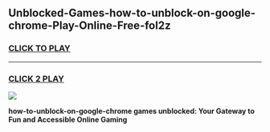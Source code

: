 
## Unblocked-Games-how-to-unblock-on-google-chrome-Play-Online-Free-fol2z
<h3>
<a href="https://premium76.site?title=how-to-unblock-on-google-chrome&ref=26A">CLICK TO PLAY</a></h3>
<hr>

<h3>
<a href="https://premium76.site?title=how-to-unblock-on-google-chrome&ref=26A">CLICK 2 PLAY</a>
  
</h3>

<a href="https://premium76.site?title=how-to-unblock-on-google-chrome&ref=26A"><img src="https://clearcache.store/games.png"></a>


**how-to-unblock-on-google-chrome games unblocked: Your Gateway to Fun and Accessible Online Gaming**
